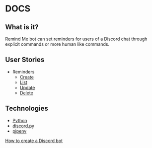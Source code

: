 # DOCS

## What is it?

Remind Me bot can set reminders for users of a Discord chat through explicit commands or more human like commands.

## User Stories

* Reminders
  * [Create](stories/create_a_reminder.md)
  * [List](stories/list_reminders.md)
  * [Update](stories/update_a_reminder.md)
  * [Delete](stories/delete_a_reminder.md)

## Technologies

* [Python](https://www.python.org/)
* [discord.py](https://github.com/Rapptz/discord.py)
* [pipenv](https://docs.pipenv.org/)

[How to create a Discord bot](https://github.com/reactiflux/discord-irc/wiki/Creating-a-discord-bot-&-getting-a-token)
